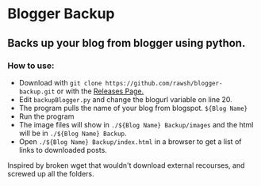 # Blogger Backup

## Backs up your blog from blogger using python.

### How to use:

- Download with `git clone https://github.com/rawsh/blogger-backup.git` or with the [Releases Page.](https://github.com/rawsh/blogger-backup/releases)
- Edit `backupBlogger.py` and change the blogurl variable on line 20.
- The program pulls the name of your blog from blogspot. `${Blog Name}`
- Run the program
- The image files will show in `./${Blog Name} Backup/images` and the html will be in `./${Blog Name} Backup`.
- Open `./${Blog Name} Backup/index.html` in a browser to get a list of links to downloaded posts.

Inspired by broken wget that wouldn't download external recourses, and screwed up all the folders.
